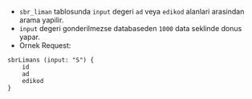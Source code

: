 - `sbr_liman` tablosunda `input`  degeri `ad` veya `edikod` alanlari arasindan arama yapilir.
- `input` degeri gonderilmezse databaseden `1000` data seklinde donus yapar.
- Ornek Request:
```
sbrLimans (input: "S") {
	id
	ad
	edikod
}
```